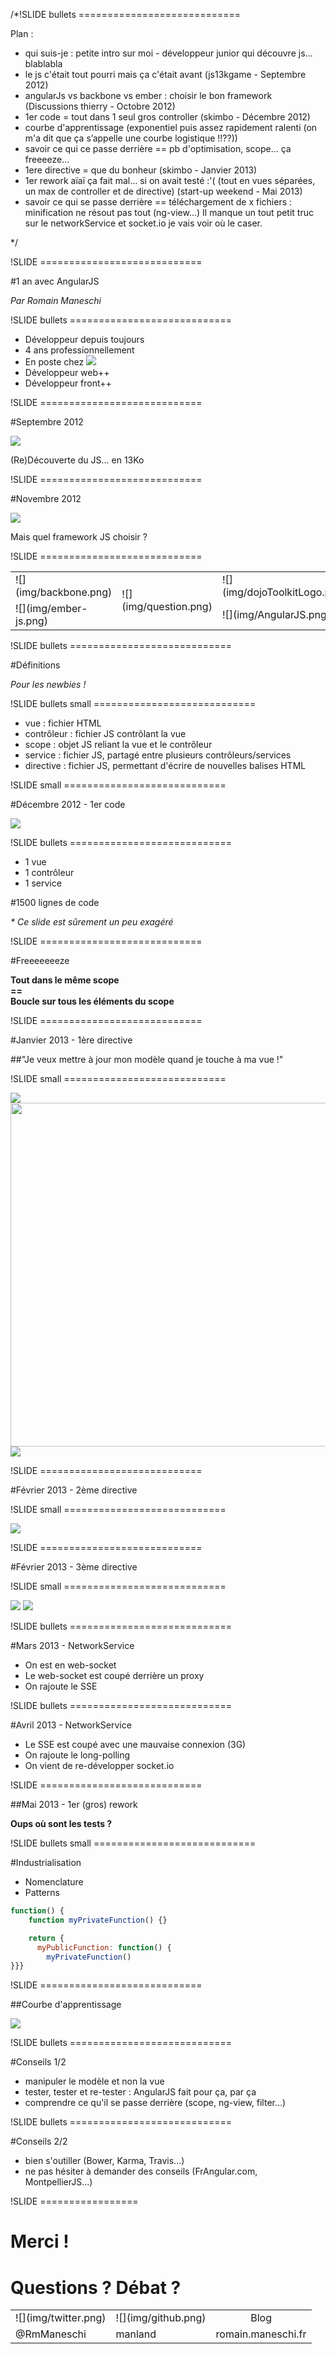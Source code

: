 /*!SLIDE bullets ============================

Plan :

- qui suis-je : petite intro sur moi - développeur junior qui découvre js... blablabla
- le js c'était tout pourri mais ça c'était avant (js13kgame - Septembre 2012)
- angularJs vs backbone vs ember : choisir le bon framework (Discussions thierry - Octobre 2012)
- 1er code = tout dans 1 seul gros controller (skimbo - Décembre 2012)
- courbe d'apprentissage (exponentiel puis assez rapidement ralenti (on m'a dit que ça s’appelle une courbe logistique !!??))
- savoir ce qui ce passe derrière == pb d'optimisation, scope... ça freeeeze...
- 1ere directive = que du bonheur (skimbo - Janvier 2013)
- 1er rework aïaï ça fait mal... si on avait testé :'( (tout en vues séparées, un max de controller et de directive) (start-up weekend - Mai 2013)
- savoir ce qui se passe derrière == téléchargement de x fichiers : minification ne résout pas tout (ng-view...)
Il manque un tout petit truc sur le networkService et socket.io je vais voir où le caser.

*/

!SLIDE ============================

#1 an avec AngularJS

<i>Par Romain Maneschi</i>

!SLIDE bullets ============================

* Développeur depuis toujours 
 * 4 ans professionnellement
 * En poste chez ![](img/logo_itk.png)
* Développeur web++
* Développeur front++

!SLIDE ============================

#Septembre 2012

![](img/js13kgame.png)

(Re)Découverte du JS... en 13Ko

!SLIDE ============================

#Novembre 2012

![](img/logo_skimbo-url2.png)

Mais quel framework JS choisir ?

!SLIDE ============================

<center>
<table>
  <tbody>
    <tr>
      <td>![](img/backbone.png)</td>
      <td rowspan="2">![](img/question.png)</td>
      <td>![](img/dojoToolkitLogo.png)</td>
    </tr>
    <tr>
      <td>![](img/ember-js.png)</td>
      <td>![](img/AngularJS.png)</td>
    </tr>
  </tbody>
</table>
</center>

!SLIDE bullets ============================

#Définitions

<i>Pour les newbies !</i>

!SLIDE bullets small ============================

* <span class="bigger red">vue</span> : fichier HTML
* <span class="bigger red">contrôleur</span> : fichier JS contrôlant la vue
* <span class="bigger red">scope</span> : objet JS reliant la vue et le contrôleur
* <span class="bigger red">service</span> : fichier JS, partagé entre plusieurs contrôleurs/services
* <span class="bigger red">directive</span> : fichier JS, permettant d'écrire de nouvelles balises HTML

!SLIDE small ============================

#Décembre 2012 - 1er code

![](img/Skimbo-update-17-12-2012.png)

!SLIDE bullets ============================

* 1 vue
* 1 contrôleur
* 1 service

#1500 lignes de code

<i>* Ce slide est sûrement un peu exagéré</i>

!SLIDE ============================

#Freeeeeeeze

<b>Tout dans le même scope</b><br />
<b>==</b><br />
<b>Boucle sur tous les éléments du scope</b>

!SLIDE ============================

#Janvier 2013 - 1ère directive

##"Je veux mettre à jour mon modèle quand je touche à ma vue !"

!SLIDE small ============================

![](img/directiveScroll.png)
<img src="data3/img/directiveScrollCode.png" width="550px" />
![](img/directiveScrollVue2.png)

!SLIDE ============================

#Février 2013 - 2ème directive

!SLIDE small ============================

![](img/directiveDragVue-v3.png)

!SLIDE ============================

#Février 2013 - 3ème directive

!SLIDE small ============================

![](img/directivesDateTime.png)
![](img/directivesDateTimeVue2.png)

!SLIDE bullets ============================

#Mars 2013 - NetworkService

* On est en web-socket
* Le web-socket est coupé derrière un proxy
* On rajoute le SSE

!SLIDE bullets ============================

#Avril 2013 - NetworkService

* Le SSE est coupé avec une mauvaise connexion (3G)
* On rajoute le long-polling
* On vient de re-développer socket.io

!SLIDE ============================

##Mai 2013 - 1er (gros) rework

<b>Oups où sont les tests ?</b>

!SLIDE bullets small ============================

#Industrialisation

* Nomenclature
* Patterns

```javascript
function() {
    function myPrivateFunction() {}

    return {
      myPublicFunction: function() {
        myPrivateFunction()
}}}
```

!SLIDE ============================

##Courbe d'apprentissage

![](img/logistique-v2.png)

!SLIDE bullets ============================

#Conseils 1/2

* manipuler le modèle et non la vue
* tester, tester et re-tester : AngularJS fait pour ça, par ça
* comprendre ce qu'il se passe derrière (scope, ng-view, filter...)

!SLIDE bullets ============================

#Conseils 2/2

* bien s'outiller (Bower, Karma, Travis...)
* ne pas hésiter à demander des conseils (FrAngular.com, MontpellierJS...)

!SLIDE =================

# Merci !
# Questions ? Débat ?

<center>
  <table>
    <tbody>
      <tr>
        <td align="center">![](img/twitter.png)</td>
        <td align="center">![](img/github.png)</td>
        <td align="center">Blog</td>
      </tr>
      <tr>
        <td>@RmManeschi</td>
        <td>manland</td>
        <td>romain.maneschi.fr</td>
      </tr>
    </tbody>
  </table>
</center>
